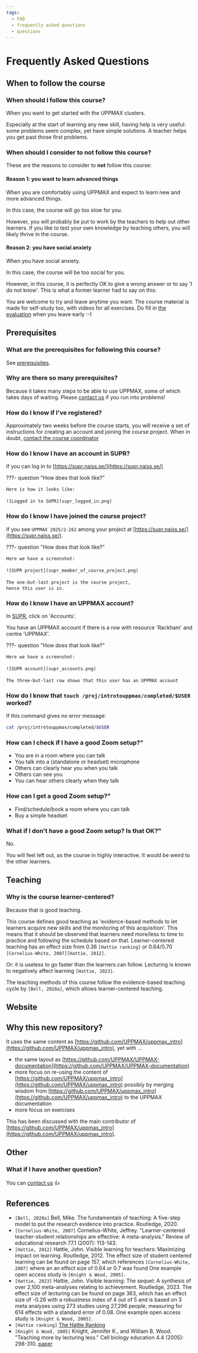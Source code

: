 ```yaml
---
tags:
  - FAQ
  - frequently asked questions
  - questions
---
```


# Frequently Asked Questions

## When to follow the course

### When should I follow this course?

When you want to get started with the UPPMAX clusters.

Especially at the start of learning any new skill,
having help is very useful: some problems seem
complex, yet have simple solutions. A teacher
helps you get past those first problems.

### When should I consider to **not** follow this course?

These are the reasons to consider to **not** follow this course:

#### Reason 1: you want to learn advanced things

When you are comfortably using UPPMAX and
expect to learn new and more advanced things.

In this case, the course will go too slow for you.

However, you will probably be put to work by the teachers
to help out other learners.
If you like to test your own knowledge by teaching others,
you will likely thrive in the course.

#### Reason 2: you have social anxiety

When you have social anxiety.

In this case, the course will be too social for you.

However, in this course, it is perfectly OK to give a wrong
answer or to say 'I do not know'. This is what a former
learner had to say on this:

You are welcome to try and leave anytime you want.
The course material is made for self-study too, with videos
for all exercises.
Do fill in [the evaluation](../evaluation.md)
when you leave early :-)

## Prerequisites

### What are the prerequisites for following this course?

See [prerequisites](../prereqs.md).

### Why are there so many prerequisites?

Because it takes many steps to be able to use UPPMAX,
some of which takes days of waiting.
Please [contact us](../contact_us.md) if you run into problems!

### How do I know if I've registered?

Approximately two weeks before the course starts,
you will receive a set of instructions for creating an account and joining
the course project.
When in doubt, [contact the course coordinator](../contact_us.md)

### How do I know I have an account in SUPR?

If you can log in to [https://supr.naiss.se/](https://supr.naiss.se/)

???- question "How does that look like?"

    Here is how it looks like:

    ![Logged in to SUPR](supr_logged_in.png)


### How do I know I have joined the course project?

If you see `UPPMAX 2025/2-262` among your project at
[https://supr.naiss.se/](https://supr.naiss.se/).

???- question "How does that look like?"

    Here we have a screenshot:

    ![SUPR project](supr_member_of_course_project.png)

    The one-but-last project is the course project,
    hence this user is in.


### How do I know I have an UPPMAX account?

In [SUPR](https://supr.naiss.se), click on 'Accounts'.

You have an UPPMAX account if there is a row
with resource 'Rackham' and centre 'UPPMAX'.

???- question "How does that look like?"

    Here we have a screenshot:
    
    ![SUPR account](supr_accounts.png)

    The three-but-last row shows that this user has an UPPMAX account


### How do I know that `touch /proj/introtouppmax/completed/$USER` worked?

If this command gives no error message:

```bash
cat /proj/introtouppmax/completed/$USER
```

### How can I check if I have a good Zoom setup?"

- You are in a room where you can talk
- You talk into a (standalone or headset) microphone
- Others can clearly hear you when you talk
- Others can see you
- You can hear others clearly when they talk

### How can I get a good Zoom setup?"

- Find/schedule/book a room where you can talk
- Buy a simple headset

### What if I don't have a good Zoom setup? Is that OK?"

No.

You will feel left out, as the course in highly interactive.
It would be weird to the other learners.

## Teaching

### Why is the course learner-centered?

Because that is good teaching.

This course defines good teaching as 'evidence-based
methods to let learners acquire new skills and the monitoring
of this acquisition'. This means that it should be observed
that learners need more/less to time to practice and following
the schedule based on that. Learner-centered teaching has
an effect size from 0.36 `[Hattie ranking]`
or 0.64/0.70 `[Cornelius-White, 2007][Hattie, 2012]`.

Or: it is useless to go faster than the learners can follow.
Lecturing is known to negatively affect learning `[Hattie, 2023]`.

The teaching methods of this course follow the
evidence-based teaching cycle by `[Bell, 2020a]`,
which allows learner-centered teaching.

## Website

## Why this new repository?

It uses the same content as [https://github.com/UPPMAX/uppmax_intro](https://github.com/UPPMAX/uppmax_intro),
yet with ...

- the same layout as
  [https://github.com/UPPMAX/UPPMAX-documentation](https://github.com/UPPMAX/UPPMAX-documentation)
- more focus on re-using the content of
  [https://github.com/UPPMAX/uppmax_intro](https://github.com/UPPMAX/uppmax_intro)
  possibly by merging wisdom from
  [https://github.com/UPPMAX/uppmax_intro](https://github.com/UPPMAX/uppmax_intro)
  to the UPPMAX documentation
- more focus on exercises

This has been discussed with the main contributor of
[https://github.com/UPPMAX/uppmax_intro](https://github.com/UPPMAX/uppmax_intro).

## Other

### What if I have another question?

You can [contact us](../contact_us.md) :+1:

## References

- `[Bell, 2020a]`
  Bell, Mike. The fundamentals of teaching:
  A five-step model to put the research evidence into practice. Routledge, 2020.
- `[Cornelius-White, 2007]`
  Cornelius-White, Jeffrey. "Learner-centered teacher-student relationships
  are effective: A meta-analysis." Review of educational
  research 77.1 (2007): 113-143.
- `[Hattie, 2012]`
  Hattie, John. Visible learning for teachers:
  Maximizing impact on learning. Routledge, 2012.
  The effect size of student centered learning can be found on page 157,
  which references `[Cornelius-White, 2007]` where an
  an effect size of 0.64 or 0.7 was found
  One example open access study is `[Knight & Wood, 2005].`
- `[Hattie, 2023]`
  Hattie, John. Visible learning:
  The sequel: A synthesis of over 2,100 meta-analyses relating to achievement.
  Routledge, 2023. The effect size of lecturing can be found on page 363,
  which has an effect size of -0.26 with a robustness index of 4 out of 5
  and is based on 3 meta analyses using 273 studies using 27,296 people,
  measuring for 614 effects with a standard error of 0.08.
  One example open access study is `[Knight & Wood, 2005].`
- `[Hattie ranking]`
  [The Hattie Ranking](https://visible-learning.org/hattie-ranking-influences-effect-sizes-learning-achievement/)
- `[Knight & Wood, 2005]`
  Knight, Jennifer K., and William B. Wood.
  "Teaching more by lecturing less." Cell biology education 4.4 (2005): 298-310.
  [paper](https://www.lifescied.org/doi/full/10.1187/05-06-0082)
